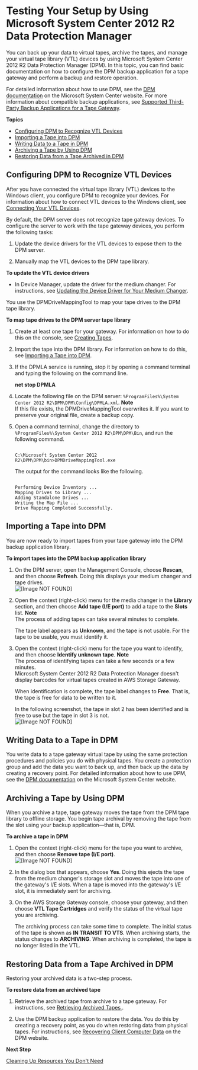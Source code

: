 # Testing Your Setup by Using Microsoft System Center 2012 R2 Data Protection Manager<a name="backup-DPM"></a>

You can back up your data to virtual tapes, archive the tapes, and manage your virtual tape library \(VTL\) devices by using Microsoft System Center 2012 R2 Data Protection Manager \(DPM\)\. In this topic, you can find basic documentation on how to configure the DPM backup application for a tape gateway and perform a backup and restore operation\. 

For detailed information about how to use DPM, see the [DPM documentation](http://technet.microsoft.com/en-us/library/hh758173.aspx) on the Microsoft System Center website\. For more information about compatible backup applications, see [Supported Third\-Party Backup Applications for a Tape Gateway](Requirements.md#requirements-backup-sw-for-vtl)\.

**Topics**
+ [Configuring DPM to Recognize VTL Devices](#dpm-configure-software)
+ [Importing a Tape into DPM](#dpm-Import-tapes)
+ [Writing Data to a Tape in DPM](#dpm-write-data-to-tape)
+ [Archiving a Tape by Using DPM](#dpm-archive-tape)
+ [Restoring Data from a Tape Archived in DPM](#dpm-restore-tape)

## Configuring DPM to Recognize VTL Devices<a name="dpm-configure-software"></a>

After you have connected the virtual tape library \(VTL\) devices to the Windows client, you configure DPM to recognize your devices\. For information about how to connect VTL devices to the Windows client, see [Connecting Your VTL Devices](GettingStarted-create-tape-gateway.md#GettingStartedAccessTapesVTL)\.

By default, the DPM server does not recognize tape gateway devices\. To configure the server to work with the tape gateway devices, you perform the following tasks:

1. Update the device drivers for the VTL devices to expose them to the DPM server\.

1. Manually map the VTL devices to the DPM tape library\.

**To update the VTL device drivers**
+ In Device Manager, update the driver for the medium changer\. For instructions, see [Updating the Device Driver for Your Medium Changer](resource_vtl-devices.md#update-vtl-device-driver)\.

You use the DPMDriveMappingTool to map your tape drives to the DPM tape library\.

**To map tape drives to the DPM server tape library**

1. Create at least one tape for your gateway\. For information on how to do this on the console, see [Creating Tapes](GettingStartedCreateTapes.md)\.

1. Import the tape into the DPM library\. For information on how to do this, see [Importing a Tape into DPM](#dpm-Import-tapes)\.

1. If the DPMLA service is running, stop it by opening a command terminal and typing the following on the command line\.

   **net stop DPMLA**

1. Locate the following file on the DPM server: `%ProgramFiles%\System Center 2012 R2\DPM\DPM\Config\DPMLA.xml`\.
**Note**  
If this file exists, the DPMDriveMappingTool overwrites it\. If you want to preserve your original file, create a backup copy\.

1. Open a command terminal, change the directory to `%ProgramFiles%\System Center 2012 R2\DPM\DPM\Bin`, and run the following command\.

   ```
                           
   C:\Microsoft System Center 2012 R2\DPM\DPM\bin>DPMDriveMappingTool.exe
   ```

    The output for the command looks like the following\.

   ```
                          
   Performing Device Inventory ...
   Mapping Drives to Library ...
   Adding Standalone Drives ...
   Writing the Map File ...
   Drive Mapping Completed Successfully.
   ```

## Importing a Tape into DPM<a name="dpm-Import-tapes"></a>

You are now ready to import tapes from your tape gateway into the DPM backup application library\.

**To import tapes into the DPM backup application library**

1. On the DPM server, open the Management Console, choose **Rescan**, and then choose **Refresh**\. Doing this displays your medium changer and tape drives\.  
![\[Image NOT FOUND\]](http://docs.aws.amazon.com/storagegateway/latest/userguide/images/DPM_Management_Console.png)

1. Open the context \(right\-click\) menu for the media changer in the **Library** section, and then choose **Add tape \(I/E port\)** to add a tape to the **Slots** list\.
**Note**  
The process of adding tapes can take several minutes to complete\.

   The tape label appears as **Unknown**, and the tape is not usable\. For the tape to be usable, you must identify it\.

1. Open the context \(right\-click\) menu for the tape you want to identify, and then choose **Identify unknown tape**\. 
**Note**  
The process of identifying tapes can take a few seconds or a few minutes\.  
Microsoft System Center 2012 R2 Data Protection Manager doesn't display barcodes for virtual tapes created in AWS Storage Gateway\. 

   When identification is complete, the tape label changes to **Free**\. That is, the tape is free for data to be written to it\. 

   In the following screenshot, the tape in slot 2 has been identified and is free to use but the tape in slot 3 is not\.  
![\[Image NOT FOUND\]](http://docs.aws.amazon.com/storagegateway/latest/userguide/images/DPM_Tapes.png)

## Writing Data to a Tape in DPM<a name="dpm-write-data-to-tape"></a>

You write data to a tape gateway virtual tape by using the same protection procedures and policies you do with physical tapes\. You create a protection group and add the data you want to back up, and then back up the data by creating a recovery point\. For detailed information about how to use DPM, see the [DPM documentation](http://technet.microsoft.com/en-us/library/jj628070.aspx) on the Microsoft System Center website\.

## Archiving a Tape by Using DPM<a name="dpm-archive-tape"></a>

When you archive a tape, tape gateway moves the tape from the DPM tape library to offline storage\. You begin tape archival by removing the tape from the slot using your backup application—that is, DPM\.

**To archive a tape in DPM**

1. Open the context \(right\-click\) menu for the tape you want to archive, and then choose **Remove tape \(I/E port\)**\.  
![\[Image NOT FOUND\]](http://docs.aws.amazon.com/storagegateway/latest/userguide/images/DPM_RemoveTape.png)

1. In the dialog box that appears, choose **Yes**\. Doing this ejects the tape from the medium changer's storage slot and moves the tape into one of the gateway's I/E slots\. When a tape is moved into the gateway's I/E slot, it is immediately sent for archiving\.

1. On the AWS Storage Gateway console, choose your gateway, and then choose **VTL Tape Cartridges** and verify the status of the virtual tape you are archiving\. 

   The archiving process can take some time to complete\. The initial status of the tape is shown as **IN TRANSIT TO VTS**\. When archiving starts, the status changes to **ARCHIVING**\. When archiving is completed, the tape is no longer listed in the VTL\.

## Restoring Data from a Tape Archived in DPM<a name="dpm-restore-tape"></a>

Restoring your archived data is a two\-step process\.

**To restore data from an archived tape**

1. Retrieve the archived tape from archive to a tape gateway\. For instructions, see [Retrieving Archived Tapes ](managing-gateway-vtl.md#retrieving-archived-tapes-vtl)\.

1. Use the DPM backup application to restore the data\. You do this by creating a recovery point, as you do when restoring data from physical tapes\. For instructions, see [Recovering Client Computer Data](http://technet.microsoft.com/en-us/library/hh757887.aspx) on the DPM website\.

**Next Step**

[Cleaning Up Resources You Don't Need](GettingStartedWhatsNextStep3-vtl.md#cleanup-vtl)